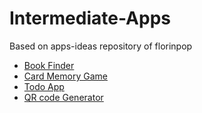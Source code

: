 # Intermediate-Apps
Based on apps-ideas repository of florinpop


- [Book Finder](book-finder)
- [Card Memory Game](card-memory-game)
- [Todo App](todo)
- [QR code Generator](QRCode-generator)
